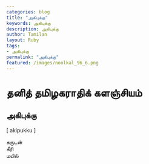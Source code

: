```yaml
---  
categories: blog  
title: "அகிபுக்கு"
keywords: அகிபுக்கு  
description: அகிபுக்கு
author: Tamilan  
layout: Ruby  
tags:     
- அகிபுக்கு
permalink: "அகிபுக்கு"  
featured: /images/noolkal_96_6.png  
--- 
```

# தனித் தமிழகராதிக் களஞ்சியம்
## அகிபுக்கு

[ akipukku ]  
  
கருடன்  
கீரி  
மயில்